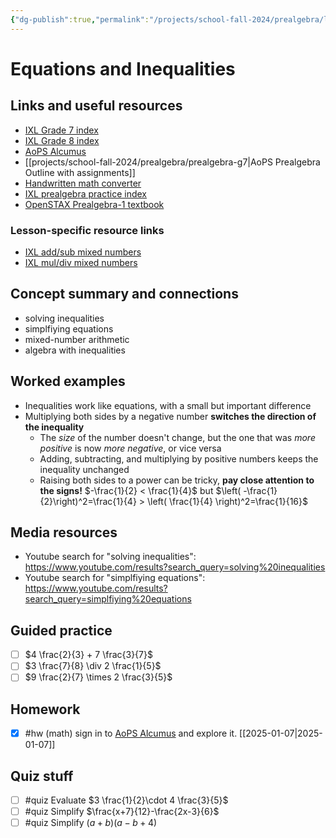 ```yaml
---
{"dg-publish":true,"permalink":"/projects/school-fall-2024/prealgebra/lessons/equations-and-inequalities/","tags":["gardenEntry"]}
---
```



#  Equations and Inequalities

## Links and useful resources 

- [IXL Grade 7 index](https://www.ixl.com/math/grade-7)
- [IXL Grade 8 index](https://www.ixl.com/math/grade-8)
- [AoPS Alcumus](https://artofproblemsolving.com/alcumus)
- [[projects/school-fall-2024/prealgebra/prealgebra-g7\|AoPS Prealgebra Outline with assignments]]
- [Handwritten math converter](https://webdemo.myscript.com/views/math/index.html#)
- [IXL prealgebra practice index](https://www.ixl.com/math/grade-7)
- [OpenSTAX Prealgebra-1 textbook](https://openstax.org/books/prealgebra-2e/pages/1-introduction)


### Lesson-specific resource links

- [IXL add/sub mixed numbers](https://www.ixl.com/math/lessons/subtracting-mixed-numbers?returnToPracticeUrl=https%3A%2F%2Fwww.ixl.com%2Fmath%2Fgrade-7%2Fadd-subtract-multiply-and-divide-fractions-and-mixed-numbers-word-problems)
- [IXL mul/div mixed numbers](https://www.ixl.com/math/lessons/multiplying-mixed-numbers?returnToPracticeUrl=https%3A%2F%2Fwww.ixl.com%2Fmath%2Fgrade-7%2Fadd-subtract-multiply-and-divide-fractions-and-mixed-numbers-word-problems) 

## Concept summary and connections

- solving inequalities 
- simplfiying equations 
- mixed-number arithmetic 
- algebra with inequalities

## Worked examples

- Inequalities work like equations, with a small but important difference
- Multiplying both sides by a negative number **switches the direction of the inequality**
    - The *size* of the number doesn't change, but the one that was *more positive* is now *more negative*, or vice versa
    - Adding, subtracting, and multiplying by positive numbers keeps the inequality unchanged
    - Raising both sides to a power can be tricky, **pay close attention to the signs!** $-\frac{1}{2} < \frac{1}{4}$  but $\left( -\frac{1}{2}\right)^2=\frac{1}{4} > \left( \frac{1}{4} \right)^2=\frac{1}{16}$

## Media resources

- Youtube search for "solving inequalities": https://www.youtube.com/results?search_query=solving%20inequalities 
- Youtube search for "simplfiying equations": https://www.youtube.com/results?search_query=simplfiying%20equations 

## Guided practice


- [ ] $4 \frac{2}{3} + 7 \frac{3}{7}$  
- [ ] $3 \frac{7}{8} \div 2 \frac{1}{5}$  
- [ ] $9 \frac{2}{7} \times 2 \frac{3}{5}$  

## Homework

- [x] #hw (math) sign in to [AoPS Alcumus](https://artofproblemsolving.com/alcumus) and explore it. [[2025-01-07\|2025-01-07]]

## Quiz stuff

- [ ] #quiz Evaluate $3 \frac{1}{2}\cdot 4 \frac{3}{5}$
- [ ] #quiz Simplify $\frac{x+7}{12}-\frac{2x-3}{6}$ 
- [ ] #quiz Simplify $(a+b)(a-b+4)$